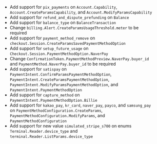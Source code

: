 * Add support for `pix_payments` on `Account.Capability`, `Account.CreateParamsCapability`, and `Account.ModifyParamsCapability`
* Add support for `refund_and_dispute_prefunding` on `Balance`
* Add support for `balance_type` on `BalanceTransaction`
* Change `billing.Alert.CreateParamsUsageThreshold.meter` to be required
* Add support for `payment_method_remove` on `checkout.Session.CreateParamsSavedPaymentMethodOption`
* Add support for `setup_future_usage` on `Checkout.Session.PaymentMethodOption.NaverPay`
* Change `ConfirmationToken.PaymentMethodPreview.NaverPay.buyer_id` and `PaymentMethod.NaverPay.buyer_id` to be required
* Add support for `satispay` on `PaymentIntent.ConfirmParamsPaymentMethodOption`, `PaymentIntent.CreateParamsPaymentMethodOption`, `PaymentIntent.ModifyParamsPaymentMethodOption`, and `PaymentIntent.PaymentMethodOption`
* Add support for `capture_method` on `PaymentIntent.PaymentMethodOption.Billie`
* Add support for `kakao_pay`, `kr_card`, `naver_pay`, `payco`, and `samsung_pay` on `PaymentMethodConfiguration.CreateParams`, `PaymentMethodConfiguration.ModifyParams`, and `PaymentMethodConfiguration`
* Add support for new value `simulated_stripe_s700` on enums `Terminal.Reader.device_type` and `terminal.Reader.ListParams.device_type`